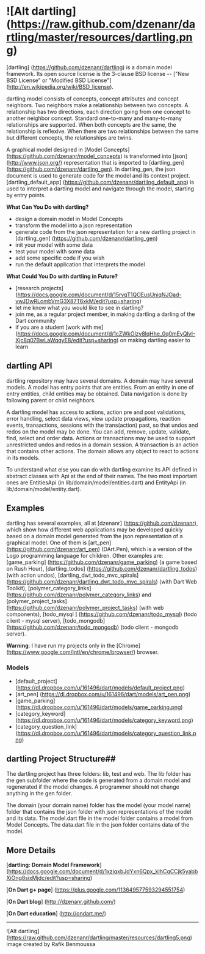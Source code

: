 # ![Alt dartling] (https://raw.github.com/dzenanr/dartling/master/resources/dartling.png)

[dartling] (https://github.com/dzenanr/dartling) is a domain model framework.
Its open source license is the 3-clause BSD license --
["New BSD License" or "Modified BSD License"] (http://en.wikipedia.org/wiki/BSD_license).

dartling model consists of concepts, concept attributes and concept neighbors.
Two neighbors make a relationship between two concepts. A relationship has two
directions, each direction going from one concept to another neighbor concept.
Standard one-to-many and many-to-many relationships are supported. When both
concepts are the same, the relationship is reflexive. When there are two
relationships between the same but different concepts, the relationships are
twins.

A graphical model designed in
[Model Concepts] (https://github.com/dzenanr/model_concepts) is transformed into
[json] (http://www.json.org/) representation that is imported to
[dartling_gen] (https://github.com/dzenanr/dartling_gen).
In dartling_gen, the json document is used to generate code for the model and
its context project. [dartling_default_app] (https://github.com/dzenanr/dartling_default_app)
is used to interpret a dartling model and navigate through the model,
starting by entry points.

**What Can You Do with dartling?**

* design a domain model in Model Concepts
* transform the model into a json representation
* generate code from the json representation for a new dartling project in
  [dartling_gen] (https://github.com/dzenanr/dartling_gen)
* init your model with some data
* test your model with some data
* add some specific code if you wish
* run the default application that interprets the model

**What Could You Do with dartling in Future?**

* [research projects] (https://docs.google.com/document/d/15rvqT1QOEusUniqNJOad-vwJDwRLombVmG3X87T6xkM/edit?usp=sharing)
* let me know what you would like to see in dartling?
* join me, as a regular project member, in making dartling a darling of the Dart community
* if you are a student
  [work with me] (https://docs.google.com/document/d/1cZWkOlzy8lqHhe_0q0mEyQlvI-Xjc8q07BwLaWqqyE8/edit?usp=sharing)
  on making dartling easier to learn

## dartling API

dartling repository may have several domains. A domain may have several models.
A model has entry points that are entities. From an entity in one of entry
entities, child entities may be obtained. Data navigation is done by following
parent or child neighbors.

A dartling model has access to actions, action pre and post validations,
error handling, select data views, view update propagations, reaction events,
transactions, sessions with the trans(action) past,
so that undos and redos on the model may be done.
You can add, remove, update, validate, find, select and order data. Actions or
transactions may be used to support unrestricted undos and redos in a domain
session. A transaction is an action that contains other actions. The domain
allows any object to react to actions in its models.

To understand what else you can do with dartling examine its API defined in
abstract classes with Api at the end of their names. The two most important ones
are EntitiesApi (in lib/domain/model/entities.dart) and EntityApi
(in lib/domain/model/entity.dart).

## Examples

dartling has several examples, all at [dzenanr] (https://github.com/dzenanr),
which show how different web applications may be developed quickly based on a
domain model generated from the json representation of a graphical model. One
of them is [art_pen] (https://github.com/dzenanr/art_pen) (DArt.Pen), which is
a version of the Logo programming language for children.
Other examples are:
[game_parking] (https://github.com/dzenanr/game_parking)
(a game based on Rush Hour),
[dartling_todos] (https://github.com/dzenanr/dartling_todos) (with action undos),
[dartling_dwt_todo_mvc_spirals] (https://github.com/dzenanr/dartling_dwt_todo_mvc_spirals)
(with Dart Web Toolkit),
[polymer_category_links] (https://github.com/dzenanr/polymer_category_links) and
[polymer_project_tasks] (https://github.com/dzenanr/polymer_project_tasks)
(with web components),
[todo_mysql ] (https://github.com/dzenanr/todo_mysql)
(todo client - mysql server),
[todo_mongodb] (https://github.com/dzenanr/todo_mongodb)
(todo client - mongodb server).

**Warning**:
I have run my projects only in the
[Chrome] (https://www.google.com/intl/en/chrome/browser/)
browser.

### Models

* [default_project] (https://dl.dropbox.com/u/161496/dart/models/default_project.png)
* [art_pen] (https://dl.dropbox.com/u/161496/dart/models/art_pen.png)
* [game_parking] (https://dl.dropbox.com/u/161496/dart/models/game_parking.png)
* [category_keyword] (https://dl.dropbox.com/u/161496/dart/models/category_keyword.png)
* [category_question_link] (https://dl.dropbox.com/u/161496/dart/models/category_question_link.png)

## dartling Project Structure##

The dartling project has three folders: lib, test and web. The lib folder has
the gen subfolder where the code is generated from a domain model and
regenerated if the model changes. A programmer should not change anything in
the gen folder.

The domain (your domain name) folder has the model (your model name) folder
that contains the json folder with json representations of the model and its
data. The model.dart file in the model folder contains a model from Model Concepts.
The data.dart file in the json folder contains data of the model.

## More Details

[**dartling: Domain Model Framework**] (https://docs.google.com/document/d/1xzjqxbJdYxn6Qpx_kIhCqCCjk5yabbXiOng8sixMjdc/edit?usp=sharing)

[**On Dart g+ page**] (https://plus.google.com/113649577593294551754)

[**On Dart blog**] (http://dzenanr.github.com/)

[**On Dart education**] (http://ondart.me/)

__________

![Alt dartling] (https://raw.github.com/dzenanr/dartling/master/resources/dartling5.png) image created by Rafik Benmoussa


